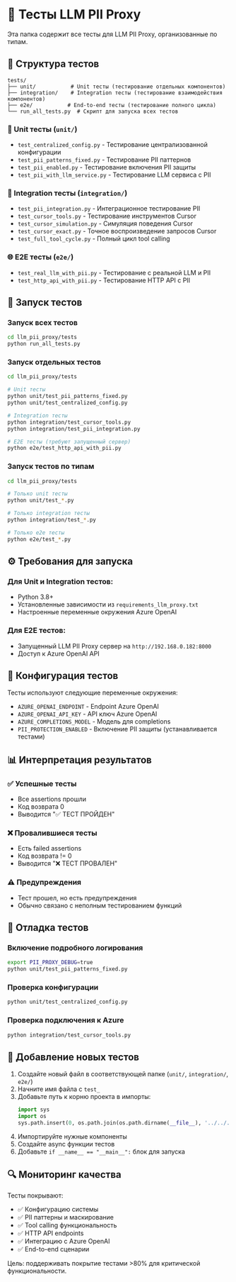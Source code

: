 # 🧪 Тесты LLM PII Proxy

Эта папка содержит все тесты для LLM PII Proxy, организованные по типам.

## 📁 Структура тестов

```
tests/
├── unit/           # Unit тесты (тестирование отдельных компонентов)
├── integration/    # Integration тесты (тестирование взаимодействия компонентов)
├── e2e/           # End-to-end тесты (тестирование полного цикла)
└── run_all_tests.py  # Скрипт для запуска всех тестов
```

### 🔧 Unit тесты (`unit/`)
- `test_centralized_config.py` - Тестирование централизованной конфигурации
- `test_pii_patterns_fixed.py` - Тестирование PII паттернов
- `test_pii_enabled.py` - Тестирование включения PII защиты
- `test_pii_with_llm_service.py` - Тестирование LLM сервиса с PII

### 🔗 Integration тесты (`integration/`)
- `test_pii_integration.py` - Интеграционное тестирование PII
- `test_cursor_tools.py` - Тестирование инструментов Cursor
- `test_cursor_simulation.py` - Симуляция поведения Cursor
- `test_cursor_exact.py` - Точное воспроизведение запросов Cursor
- `test_full_tool_cycle.py` - Полный цикл tool calling

### 🌐 E2E тесты (`e2e/`)
- `test_real_llm_with_pii.py` - Тестирование с реальной LLM и PII
- `test_http_api_with_pii.py` - Тестирование HTTP API с PII

## 🚀 Запуск тестов

### Запуск всех тестов
```bash
cd llm_pii_proxy/tests
python run_all_tests.py
```

### Запуск отдельных тестов
```bash
cd llm_pii_proxy/tests

# Unit тесты
python unit/test_pii_patterns_fixed.py
python unit/test_centralized_config.py

# Integration тесты
python integration/test_cursor_tools.py
python integration/test_pii_integration.py

# E2E тесты (требуют запущенный сервер)
python e2e/test_http_api_with_pii.py
```

### Запуск тестов по типам
```bash
cd llm_pii_proxy/tests

# Только unit тесты
python unit/test_*.py

# Только integration тесты
python integration/test_*.py

# Только e2e тесты
python e2e/test_*.py
```

## ⚙️ Требования для запуска

### Для Unit и Integration тестов:
- Python 3.8+
- Установленные зависимости из `requirements_llm_proxy.txt`
- Настроенные переменные окружения Azure OpenAI

### Для E2E тестов:
- Запущенный LLM PII Proxy сервер на `http://192.168.0.182:8000`
- Доступ к Azure OpenAI API

## 🔧 Конфигурация тестов

Тесты используют следующие переменные окружения:
- `AZURE_OPENAI_ENDPOINT` - Endpoint Azure OpenAI
- `AZURE_OPENAI_API_KEY` - API ключ Azure OpenAI
- `AZURE_COMPLETIONS_MODEL` - Модель для completions
- `PII_PROTECTION_ENABLED` - Включение PII защиты (устанавливается тестами)

## 📊 Интерпретация результатов

### ✅ Успешные тесты
- Все assertions прошли
- Код возврата 0
- Выводится "✅ ТЕСТ ПРОЙДЕН"

### ❌ Провалившиеся тесты
- Есть failed assertions
- Код возврата != 0
- Выводится "❌ ТЕСТ ПРОВАЛЕН"

### ⚠️ Предупреждения
- Тест прошел, но есть предупреждения
- Обычно связано с неполным тестированием функций

## 🐛 Отладка тестов

### Включение подробного логирования
```bash
export PII_PROXY_DEBUG=true
python unit/test_pii_patterns_fixed.py
```

### Проверка конфигурации
```bash
python unit/test_centralized_config.py
```

### Проверка подключения к Azure
```bash
python integration/test_cursor_tools.py
```

## 📝 Добавление новых тестов

1. Создайте новый файл в соответствующей папке (`unit/`, `integration/`, `e2e/`)
2. Начните имя файла с `test_`
3. Добавьте путь к корню проекта в импорты:
   ```python
   import sys
   import os
   sys.path.insert(0, os.path.join(os.path.dirname(__file__), '../../..'))
   ```
4. Импортируйте нужные компоненты
5. Создайте async функции тестов
6. Добавьте `if __name__ == "__main__":` блок для запуска

## 🔍 Мониторинг качества

Тесты покрывают:
- ✅ Конфигурацию системы
- ✅ PII паттерны и маскирование
- ✅ Tool calling функциональность
- ✅ HTTP API endpoints
- ✅ Интеграцию с Azure OpenAI
- ✅ End-to-end сценарии

Цель: поддерживать покрытие тестами >80% для критической функциональности. 